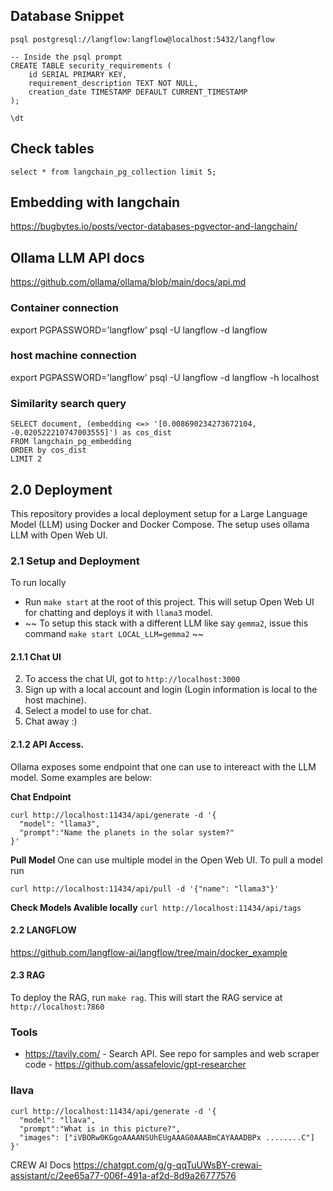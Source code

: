## Database Snippet
```
psql postgresql://langflow:langflow@localhost:5432/langflow

-- Inside the psql prompt
CREATE TABLE security_requirements (
    id SERIAL PRIMARY KEY,
    requirement_description TEXT NOT NULL,
    creation_date TIMESTAMP DEFAULT CURRENT_TIMESTAMP
);

\dt
```

## Check tables
```
select * from langchain_pg_collection limit 5;
```

## Embedding with langchain
https://bugbytes.io/posts/vector-databases-pgvector-and-langchain/

## Ollama LLM API docs
https://github.com/ollama/ollama/blob/main/docs/api.md 


### Container connection
export PGPASSWORD='langflow'
psql -U langflow -d langflow

### host machine connection
export PGPASSWORD='langflow'
psql -U langflow -d langflow -h localhost
  
### Similarity search query
```
SELECT document, (embedding <=> '[0.008690234273672104, -0.020522210747003555]') as cos_dist
FROM langchain_pg_embedding
ORDER by cos_dist
LIMIT 2
```

## 2.0 Deployment
This repository provides a local deployment setup for a Large Language Model (LLM) using Docker and Docker Compose. The setup uses ollama LLM with Open Web UI.


### 2.1 Setup and Deployment

To run locally
- Run  `make start` at the root of this project. This will setup Open Web UI for chatting and deploys it with `llama3` model. 
- ~~ To setup this stack with a different LLM like say `gemma2`, issue this command `make start LOCAL_LLM=gemma2` ~~

#### 2.1.1 Chat UI
2. To access the chat UI, got to `http://localhost:3000`
3. Sign up with a local account and login (Login information is local to the host machine).
4. Select a model to use for chat.
5. Chat away :)

#### 2.1.2 API Access.
Ollama exposes some endpoint that one can use to intereact with the LLM model.
Some examples are below:

**Chat Endpoint**
```
curl http://localhost:11434/api/generate -d '{
  "model": "llama3",
  "prompt":"Name the planets in the solar system?"
}'
```

**Pull Model**
One can use multiple model in the Open Web UI. To pull a model run

`curl http://localhost:11434/api/pull -d '{"name": "llama3"}'`

**Check Models Avalible locally**
`curl http://localhost:11434/api/tags`

#### 2.2 LANGFLOW
https://github.com/langflow-ai/langflow/tree/main/docker_example

#### 2.3 RAG
To deploy the RAG, run `make rag`. This will start the RAG service at `http://localhost:7860`

### Tools
- https://tavily.com/ - Search API. See repo for samples and web scraper code - https://github.com/assafelovic/gpt-researcher

### llava
```
curl http://localhost:11434/api/generate -d '{
  "model": "llava",
  "prompt":"What is in this picture?",
  "images": ["iVBORw0KGgoAAAANSUhEUgAAAG0AAABmCAYAAADBPx ........C"]
}'
```

CREW AI Docs
https://chatgpt.com/g/g-qqTuUWsBY-crewai-assistant/c/2ee65a77-006f-491a-af2d-8d9a26777576